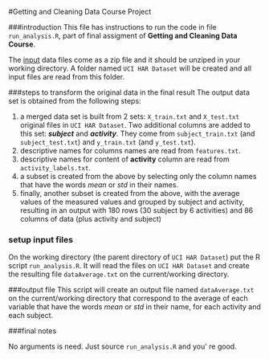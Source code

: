#Getting and Cleaning Data Course Project

###introduction
This file has instructions to run the code in file `run_analysis.R`, part of final assigment of **Getting and Cleaning Data Course**.

The [input](https://d396qusza40orc.cloudfront.net/getdata%2Fprojectfiles%2FUCI%20HAR%20Dataset.zip)  data files come as a zip file and it should be unziped in your working directory. A folder named `UCI HAR Dataset` will be created and all input files are read from this folder.

###steps to transform the original data in the final result
The output data set is obtained from the following steps:
1. a merged data set is built from 2 sets: `X_train.txt` and `X_test.txt` original files in `UCI HAR Dataset`. Two additional columns are added to this set: ***subject*** and ***activity***. They come from `subject_train.txt` (and `subject_test.txt`) and `y_train.txt` (and `y_test.txt`).
2. descriptive names for columns names are read from `features.txt`.
3. descriptive names for content of **activity** column are read from `activity_labels.txt`.
4. a subset is created from the above by selecting only the column names that have the words *mean* or *std* in their names.
5. finally, another subset is created from the above, with the average values of the measured values and grouped by subject and activity, resulting in an output with 180 rows (30 subject by 6 activities) and 86 columns of data (plus activity and subject)

### setup input files
On the working directory (the parent directory of `UCI HAR Dataset`) put the R script `run_analysis.R`. It will read the files on `UCI HAR Dataset` and create the resulting file `dataAverage.txt` on the current/working  directory.

###output file 
This script will create an output file named  `dataAverage.txt` on the current/working  directory that correspond to  the average of each variable that have the words *mean* or *std* in their name, for each activity and each subject.

###final notes

No arguments is need. Just source `run_analysis.R` and you' re good.




